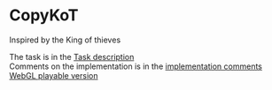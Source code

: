 # CopyKoT 
Inspired by the King of thieves

The task is in the [Task description](Docs/task_description.md)  
Comments on the implementation is in the [implementation comments](Docs/implementation_comments.md)  
[WebGL playable version](https://kkostenkov.github.io/CopyKoT-game-test/Docs/index.html)